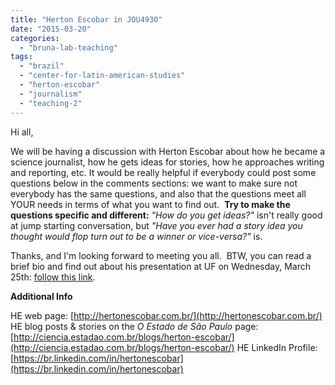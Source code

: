 ```yaml
---
title: "Herton Escobar in JOU4930"
date: "2015-03-20"
categories: 
  - "bruna-lab-teaching"
tags: 
  - "brazil"
  - "center-for-latin-american-studies"
  - "herton-escobar"
  - "journalism"
  - "teaching-2"
---
```


Hi all,

We will be having a discussion with Herton Escobar about how he became a science journalist, how he gets ideas for stories, how he approaches writing and reporting, etc. It would be really helpful if everybody could post some questions below in the comments sections: we want to make sure not everybody has the same questions, and also that the questions meet all YOUR needs in terms of what you want to find out.  **Try to make the questions specific and different:** _"How do you get ideas?"_ isn't really good at jump starting conversation, but _"Have you ever had a story idea you thought would flop turn out to be a winner or vice-versa?"_ is.

Thanks, and I'm looking forward to meeting you all.  BTW, you can read a brief bio and find out about his presentation at UF on Wednesday, March 25th: [follow this link](http://www.floridabrazil.org/herton-escobar/).

**Additional Info**

HE web page: [http://hertonescobar.com.br/](http://hertonescobar.com.br/) HE blog posts & stories on the _O Estado de São Paulo_ page: [http://ciencia.estadao.com.br/blogs/herton-escobar/](http://ciencia.estadao.com.br/blogs/herton-escobar/) HE LinkedIn Profile: [https://br.linkedin.com/in/hertonescobar](https://br.linkedin.com/in/hertonescobar)
